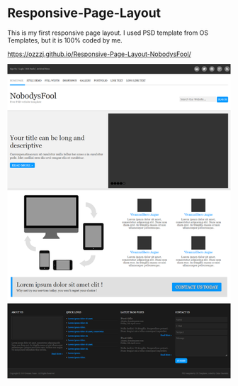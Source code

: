 # Responsive-Page-Layout
This is my first responsive page layout. I used PSD template from OS Templates, but it is 100% coded by me.

https://ozzzj.github.io/Responsive-Page-Layout-NobodysFool/

![How page looks on pc](preview.png?raw=true "Title")
